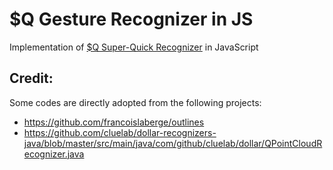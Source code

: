 # $Q Gesture Recognizer in JS

Implementation of [$Q Super-Quick Recognizer](http://depts.washington.edu/madlab/proj/dollar/qdollar.html) in JavaScript

## Credit:

Some codes are directly adopted from the following projects:

- https://github.com/francoislaberge/outlines
- https://github.com/cluelab/dollar-recognizers-java/blob/master/src/main/java/com/github/cluelab/dollar/QPointCloudRecognizer.java
